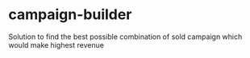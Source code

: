 # campaign-builder
Solution to find the best possible combination of sold campaign which would make highest revenue
